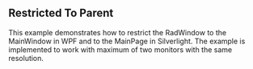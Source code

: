 ## Restricted To Parent
This example demonstrates how to restrict the RadWindow to the MainWindow in WPF and to the MainPage in Silverlight. The example is implemented to work with maximum of two monitors with the same resolution.

[//]: <keywords:restrict, radwindow, mainwindow>